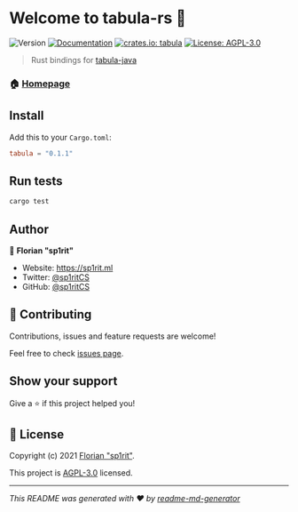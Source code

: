 # Welcome to tabula-rs 👋
![Version](https://img.shields.io/badge/version-0.1.0-blue?style=for-the-badge)
[![Documentation](https://img.shields.io/badge/documentation-yes-brightgreen?style=for-the-badge)](https://sp1ritcs.github.io/tabula-rs/tabula/)
[![crates.io: tabula](https://img.shields.io/crates/d/tabula?style=for-the-badge)](https://crates.io/crates/tabula)
[![License: AGPL-3.0](https://img.shields.io/badge/license-AGPL--3.0-blueviolet?style=for-the-badge)](https://github.com/sp1ritCS/tabula-rs/blob/master/LICENSE.md)

> Rust bindings for [tabula-java](https://github.com/tabulapdf/tabula-java)

### 🏠 [Homepage](https://github.com/sp1ritCS/tabula-rs)

## Install

Add this to your `Cargo.toml`:
```toml
tabula = "0.1.1"
```

## Run tests

```sh
cargo test
```

## Author

👤 **Florian "sp1rit"**

* Website: https://sp1rit.ml
* Twitter: [@sp1ritCS](https://twitter.com/sp1ritCS)
* GitHub: [@sp1ritCS](https://github.com/sp1ritCS)

## 🤝 Contributing

Contributions, issues and feature requests are welcome!

Feel free to check [issues page](https://github.com/sp1ritCS/tabula-rs/issues). 

## Show your support

Give a ⭐️ if this project helped you!


## 📝 License

Copyright (c) 2021 [Florian &#34;sp1rit&#34;](https://github.com/sp1ritCS).

This project is [AGPL-3.0](https://github.com/sp1ritCS/tabula-rs/blob/master/LICENSE.md) licensed.

***
_This README was generated with ❤️ by [readme-md-generator](https://github.com/kefranabg/readme-md-generator)_
